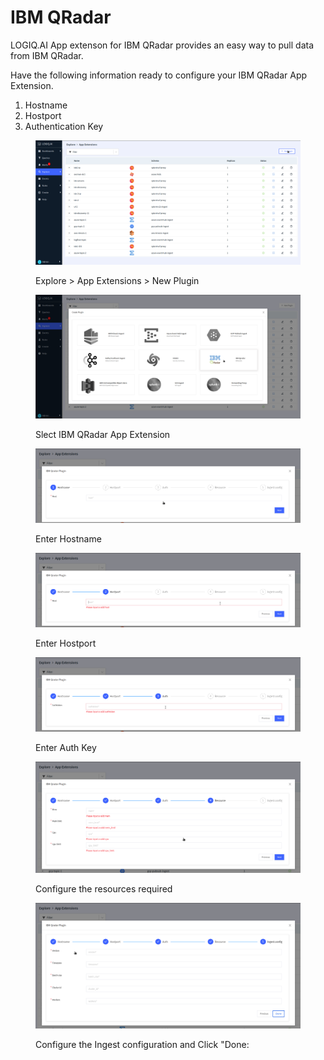 # IBM QRadar

LOGIQ.AI App extenson for IBM QRadar provides an easy way to pull data from IBM QRadar.

Have the following information ready to configure your IBM QRadar App Extension.

1. Hostname
2. Hostport
3. Authentication Key

<figure><img src="../.gitbook/assets/Screenshot from 2023-01-07 09-21-08 (1).png" alt=""><figcaption><p>Explore > App Extensions > New Plugin</p></figcaption></figure>

<figure><img src="../.gitbook/assets/Screenshot from 2023-01-07 09-21-17.png" alt=""><figcaption><p>Slect IBM QRadar App Extension</p></figcaption></figure>

<figure><img src="../.gitbook/assets/Screenshot from 2023-01-07 09-21-41.png" alt=""><figcaption><p>Enter Hostname</p></figcaption></figure>

<figure><img src="../.gitbook/assets/Screenshot from 2023-01-07 09-22-13.png" alt=""><figcaption><p>Enter Hostport</p></figcaption></figure>

<figure><img src="../.gitbook/assets/Screenshot from 2023-01-07 09-26-40.png" alt=""><figcaption><p>Enter Auth Key</p></figcaption></figure>

<figure><img src="../.gitbook/assets/Screenshot from 2023-01-07 09-27-23.png" alt=""><figcaption><p>Configure the resources required</p></figcaption></figure>

<figure><img src="../.gitbook/assets/Screenshot from 2023-01-07 09-27-45.png" alt=""><figcaption><p>Configure the Ingest configuration and Click "Done:</p></figcaption></figure>

